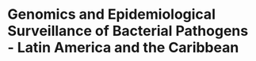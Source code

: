 # Genomics and Epidemiological Surveillance of Bacterial Pathogens - Latin America and the Caribbean
